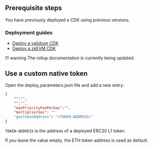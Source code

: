 ## Prerequisite steps

You have previously deployed a CDK using previous versions.

### Deployment guides

- [Deploy a validium CDK](../get-started/deploy-validium/intro.md)
- [Deploy a zkEVM CDK](../get-started/deploy-rollup/intro.md)

!!! warning
    The rollup documentation is currently being updated.

## Use a custom native token

Open the deploy_parameters.json file and add a new entry:

```json
{
    "":"",
    "":"",
    "maxPriorityFeePerGas":"",
    "multiplierGas": ""
    "gasTokenAddress": "<TOKEN-ADDRESS>"
}
```

`TOKEN-ADDRESS` is the address of a deployed ERC20 L1 token.

If you leave the value empty, the ETH token address is used as default.